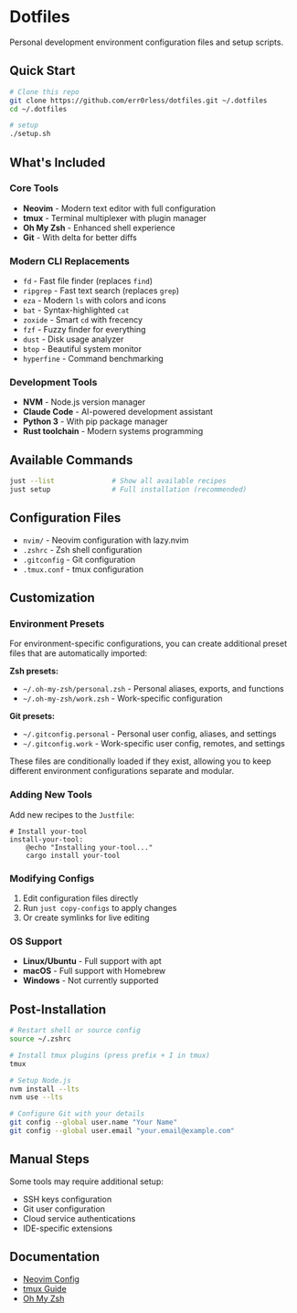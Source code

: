 # Dotfiles
Personal development environment configuration files and setup scripts.

## Quick Start
```bash
# Clone this repo
git clone https://github.com/err0rless/dotfiles.git ~/.dotfiles
cd ~/.dotfiles

# setup
./setup.sh
```

## What's Included

### Core Tools
- **Neovim** - Modern text editor with full configuration
- **tmux** - Terminal multiplexer with plugin manager
- **Oh My Zsh** - Enhanced shell experience
- **Git** - With delta for better diffs

### Modern CLI Replacements
- `fd` - Fast file finder (replaces `find`)
- `ripgrep` - Fast text search (replaces `grep`) 
- `eza` - Modern `ls` with colors and icons
- `bat` - Syntax-highlighted `cat`
- `zoxide` - Smart `cd` with frecency
- `fzf` - Fuzzy finder for everything
- `dust` - Disk usage analyzer
- `btop` - Beautiful system monitor
- `hyperfine` - Command benchmarking

### Development Tools
- **NVM** - Node.js version manager
- **Claude Code** - AI-powered development assistant
- **Python 3** - With pip package manager
- **Rust toolchain** - Modern systems programming

## Available Commands

```bash
just --list              # Show all available recipes
just setup               # Full installation (recommended)
```

## Configuration Files
- `nvim/` - Neovim configuration with lazy.nvim
- `.zshrc` - Zsh shell configuration
- `.gitconfig` - Git configuration
- `.tmux.conf` - tmux configuration

## Customization

### Environment Presets
For environment-specific configurations, you can create additional preset files that are automatically imported:

**Zsh presets:**
- `~/.oh-my-zsh/personal.zsh` - Personal aliases, exports, and functions
- `~/.oh-my-zsh/work.zsh` - Work-specific configuration

**Git presets:**
- `~/.gitconfig.personal` - Personal user config, aliases, and settings
- `~/.gitconfig.work` - Work-specific user config, remotes, and settings

These files are conditionally loaded if they exist, allowing you to keep different environment configurations separate and modular.

### Adding New Tools
Add new recipes to the `Justfile`:

```just
# Install your-tool
install-your-tool:
    @echo "Installing your-tool..."
    cargo install your-tool
```

### Modifying Configs
1. Edit configuration files directly
2. Run `just copy-configs` to apply changes
3. Or create symlinks for live editing

### OS Support
- **Linux/Ubuntu** - Full support with apt
- **macOS** - Full support with Homebrew
- **Windows** - Not currently supported

## Post-Installation

```bash
# Restart shell or source config
source ~/.zshrc

# Install tmux plugins (press prefix + I in tmux)
tmux

# Setup Node.js
nvm install --lts
nvm use --lts

# Configure Git with your details
git config --global user.name "Your Name"
git config --global user.email "your.email@example.com"
```

## Manual Steps

Some tools may require additional setup:
- SSH keys configuration
- Git user configuration
- Cloud service authentications
- IDE-specific extensions

## Documentation

- [Neovim Config](./nvim/README.md)
- [tmux Guide](https://github.com/tmux/tmux/wiki)
- [Oh My Zsh](https://ohmyz.sh/)
